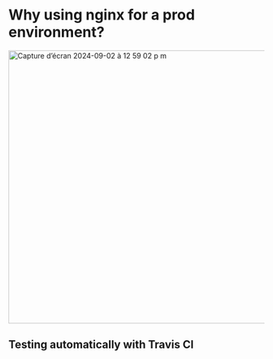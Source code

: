 # Why using nginx for a prod environment?

<img width="538" alt="Capture d’écran 2024-09-02 à 12 59 02 p m" src="https://github.com/user-attachments/assets/2c4fdc6a-dffc-4153-9fbc-1de4ea5c6aaa">

## Testing automatically with Travis CI

